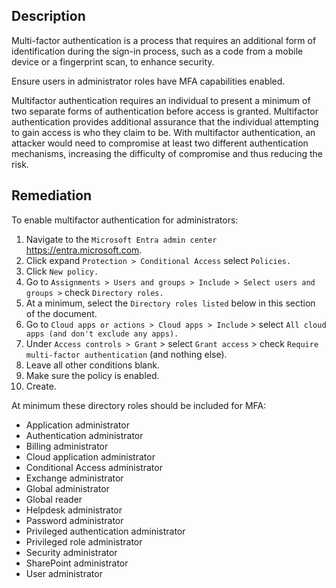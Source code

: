 ## Description

Multi-factor authentication is a process that requires an additional form of identification during the sign-in process, such as a code from a mobile device or a fingerprint scan, to enhance security.

Ensure users in administrator roles have MFA capabilities enabled.

Multifactor authentication requires an individual to present a minimum of two separate forms of authentication before access is granted. Multifactor authentication provides additional assurance that the individual attempting to gain access is who they claim to be. With multifactor authentication, an attacker would need to compromise at least two different authentication mechanisms, increasing the difficulty of compromise and thus reducing the risk.

## Remediation

To enable multifactor authentication for administrators:

1. Navigate to the `Microsoft Entra admin center` https://entra.microsoft.com.
2. Click expand `Protection > Conditional Access` select `Policies.`
3. Click `New policy.`
4. Go to `Assignments > Users and groups > Include > Select users and groups >` check `Directory roles.`
5. At a minimum, select the `Directory roles listed` below in this section of the document.
6. Go to `Cloud apps or actions > Cloud apps > Include` > select `All cloud apps (and don't exclude any apps).`
7. Under `Access controls > Grant` > select `Grant access` > check `Require multi-factor authentication` (and nothing else).
8. Leave all other conditions blank.
9. Make sure the policy is enabled.
10. Create.

At minimum these directory roles should be included for MFA:

  - Application administrator
  - Authentication administrator
  - Billing administrator
  - Cloud application administrator
  - Conditional Access administrator
  - Exchange administrator
  - Global administrator
  - Global reader
  - Helpdesk administrator
  - Password administrator
  - Privileged authentication administrator
  - Privileged role administrator
  - Security administrator
  - SharePoint administrator
  - User administrator